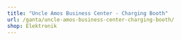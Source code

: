 ```yaml
---
title: "Uncle Amos Business Center - Charging Booth"
url: /ganta/uncle-amos-business-center-charging-booth/
shop: Elektronik
---
```

